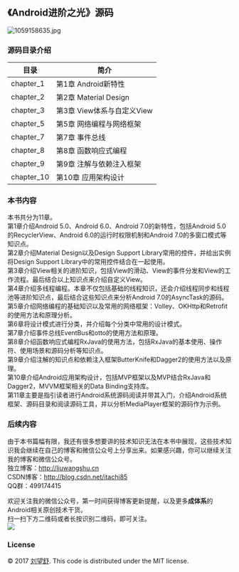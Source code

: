 ## **《Android进阶之光》源码**
![1059158635.jpg](http://upload-images.jianshu.io/upload_images/1417629-d98f796bfe005921.jpg?imageMogr2/auto-orient/strip%7CimageView2/2/w/1240)

### **源码目录介绍**


目录        |  简介
------------|--------------------------
 chapter_1   | 第1章 Android新特性
chapter_2   | 第2章 Material Design
chapter_3   | 第3章 View体系与自定义View
chapter_5  | 第5章 网络编程与网络框架
chapter_7   | 第7章 事件总线
chapter_8   | 第8章 函数响应式编程
chapter_9  | 第9章 注解与依赖注入框架
chapter_10   | 第10章 应用架构设计

### **本书内容**
本书共分为11章。<br>
第1章介绍Android 5.0、Android 6.0、Android 7.0的新特性，包括Android 5.0的RecyclerView、Android 6.0的运行时权限机制和Android 7.0的多窗口模式等知识点。<br>
第2章介绍Material Design以及Design Support Library常用的控件，并给出实例将Design Support Library中的常用控件结合在一起使用。<br>
第3章介绍View相关的进阶知识，包括View的滑动、View的事件分发和View的工作流程。最后结合以上知识点来介绍自定义View。<br>
第4章介绍多线程编程。本章不仅包括基础的线程知识，还会介绍线程同步和线程池等进阶知识点，最后结合这些知识点来分析Android 7.0的AsyncTask的源码。<br>
第5章介绍网络编程的基础知识以及常用的网络框架：Volley、OKHttp和Retrofit的使用方法和原理分析。<br>
第6章将设计模式进行分类，并介绍每个分类中常用的设计模式。<br>
第7章介绍事件总线EventBus和otto的使用方法和原理。<br>
第8章介绍函数响应式编程RxJava的使用方法，包括RxJava的基本使用、操作符、使用场景和源码分析等知识点。<br>
第9章介绍注解的知识点和依赖注入框架ButterKnife和Dagger2的使用方法以及原理。<br>
第10章介绍Android应用架构设计，包括MVP框架以及MVP结合RxJava和Dagger2，MVVM框架相关的Data Binding支持库。<br>
第11章主要是指引读者进行Android系统源码阅读并带其入门，介绍Android系统框架、源码目录和阅读源码工具，并以分析MediaPlayer框架的源码作为示例。<br>
### **后续内容**
由于本书篇幅有限，我还有很多想要讲的技术知识无法在本书中展现，这些技术知识我会继续在自己的博客和微信公众号上分享出来。如果感兴趣，你可以继续关注我的博客和微信公众号。<br>
独立博客：http://liuwangshu.cn<br>
CSDN博客：http://blog.csdn.net/itachi85<br>
QQ群：499174415<br>

欢迎关注我的微信公众号，第一时间获得博客更新提醒，以及更多**成体系**的Android相关原创技术干货。<br>
扫一扫下方二维码或者长按识别二维码，即可关注。<br>
![](http://olwwjaqhc.bkt.clouddn.com/gongzhong.jpg)

### **License**

 © 2017 [刘望舒][itachi85]. This code is distributed under the MIT license.


[itachi85]:http://liuwangshu.cn
